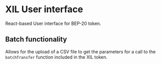 # XIL User interface

React-based User interface for BEP-20 token.

## Batch functionality

Allows for the upload of a CSV file to get the parameters for a call to the `batchTransfer` function included in the XIL token.
